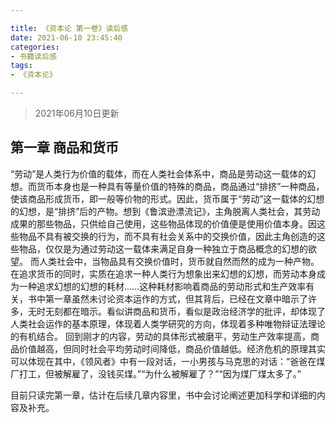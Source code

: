 ```yaml
---

title: 《资本论 第一卷》读后感
date: 2021-06-10 23:45:40
categories:
- 书籍读后感
tags:
- 《资本论》

---
```






> 2021年06月10日更新

## 第一章 商品和货币

​		“劳动”是人类行为价值的载体，而在人类社会体系中，商品是劳动这一载体的幻想。而货币本身也是一种具有等量价值的特殊的商品，商品通过“排挤”一种商品，使该商品形成货币，即一般等价物的形式。因此，货币属于“劳动”这一载体的幻想的幻想，是“排挤”后的产物。
​		想到《鲁滨逊漂流记》，主角脱离人类社会，其劳动成果的那些物品，只供给自己使用，这些物品体现的价值便是使用价值本身。因这些物品不具有被交换的行为，而不具有社会关系中的交换价值，因此主角创造的这些物品，仅仅是为通过劳动这一载体来满足自身一种独立于商品概念的幻想的欲望。
而人类社会中，当物品具有交换价值时，货币就自然而然的成为一种产物。在追求货币的同时，实质在追求一种人类行为想象出来幻想的幻想，而劳动本身成为一种追求幻想的幻想的耗材......
​		这种耗材影响着商品的劳动形式和生产效率有关，书中第一章虽然未讨论资本运作的方式，但其背后，已经在文章中暗示了许多，无时无刻都在暗示。看似讲商品和货币，看似是政治经济学的批评，却体现了人类社会运作的基本原理，体现着人类学研究的方向，体现着多种唯物辩证法理论的有机结合。
回到刚才的内容，劳动的具体形式被磨平，劳动生产效率提高，商品价值越高，但同时社会平均劳动时间降低，商品价值越低。经济危机的原理其实可以体现在其中，《领风者》中有一段对话，一小男孩与马克思的对话：“爸爸在煤厂打工，但被解雇了，没钱买煤。”“为什么被解雇了？”“因为煤厂煤太多了。”

​		目前只读完第一章，估计在后续几章内容里，书中会讨论阐述更加科学和详细的内容及补充。